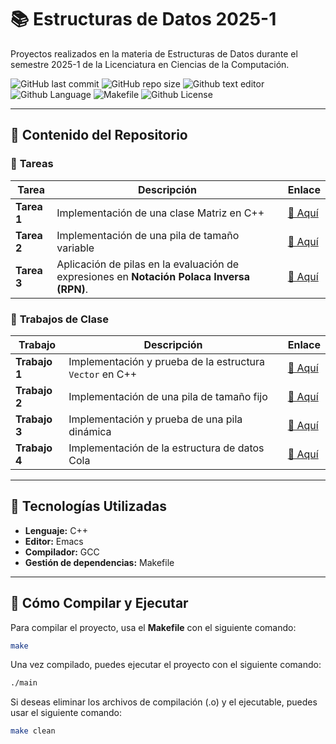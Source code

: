 # 📚 Estructuras de Datos 2025-1
Proyectos realizados en la materia de Estructuras de Datos durante el semestre 2025-1 de la Licenciatura en Ciencias de la Computación.

![GitHub last commit](https://img.shields.io/github/last-commit/ComputerChemistry/Estructuras-de-Datos-2025-1?style=for-the-badge&color=b4befe) 
![GitHub repo size](https://img.shields.io/github/repo-size/ComputerChemistry/Estructuras-de-Datos-2025-1?style=for-the-badge&color=cba6f7) 
![Github text editor](https://img.shields.io/badge/Emacs-%237F5AB6.svg?&style=for-the-badge&logo=gnu-emacs&logoColor=white) 
![Github Language](https://img.shields.io/badge/C%2B%2B-00599C?style=for-the-badge&logo=c%2B%2B&logoColor=white) 
![Makefile](https://img.shields.io/badge/Build-Makefile-89b4fa?style=for-the-badge&logo=gnu&logoColor=white) 
![Github License](https://img.shields.io/badge/MIT-green?style=for-the-badge)

---

## 📂 Contenido del Repositorio  

### 🔹 **Tareas**
| Tarea    | Descripción                                                                 | Enlace                                                      |
|----------|-----------------------------------------------------------------------------|-------------------------------------------------------------|
| **Tarea 1** | Implementación de una clase Matriz en C++                                    | [🔗 Aquí](./Tareas/Tarea01/Tarea01Matriz/)                  |
| **Tarea 2** | Implementación de una pila de tamaño variable                                | [🔗 Aquí](./Tareas/Tarea02/Tarea02PilaTamVar/)              |
| **Tarea 3** | Aplicación de pilas en la evaluación de expresiones en **Notación Polaca Inversa (RPN)**. | [🔗 Aquí](./Tareas/Tarea03/Tarea03AplicaciondePila/)        |

### 🏫 **Trabajos de Clase**
| Trabajo    | Descripción                                                               | Enlace                                                      |
|------------|---------------------------------------------------------------------------|-------------------------------------------------------------|
| **Trabajo 1** | Implementación y prueba de la estructura `Vector` en C++                  | [🔗 Aquí](./Clases/PruebaVector/)                           |
| **Trabajo 2** | Implementación de una pila de tamaño fijo                                 | [🔗 Aquí](./Clases/PilaTamFijo/)                            |
| **Trabajo 3** | Implementación y prueba de una pila dinámica                              | [🔗 Aquí](./Clases/PruebaPilaDinamica/)                     |
| **Trabajo 4** | Implementación de la estructura de datos Cola                             | [🔗 Aquí](./Clases/PruebaCola/)                             |

---

## 🚀 Tecnologías Utilizadas  

- **Lenguaje:** C++  
- **Editor:** Emacs  
- **Compilador:** GCC  
- **Gestión de dependencias:** Makefile  

---
## 🔨 Cómo Compilar y Ejecutar

Para compilar el proyecto, usa el **Makefile** con el siguiente comando:

```bash
make
```
Una vez compilado, puedes ejecutar el proyecto con el siguiente comando:

```bash
./main
```

Si deseas eliminar los archivos de compilación (.o) y el ejecutable, puedes usar el siguiente comando:

```bash
make clean
